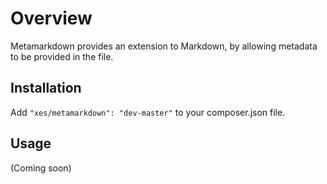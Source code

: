 # Overview

Metamarkdown provides an extension to Markdown, by allowing metadata to be provided in the file.

## Installation

Add `"xes/metamarkdown": "dev-master"` to your composer.json file.

## Usage

(Coming soon)
